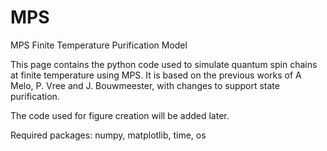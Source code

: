 # MPS
MPS Finite Temperature Purification Model

This page contains the python code used to simulate quantum spin chains at finite temperature using MPS. It is based on the previous works of A Melo, P. Vree and J. Bouwmeester, with changes to support state purification.

The code used for figure creation will be added later.

Required packages: numpy, matplotlib, time, os






